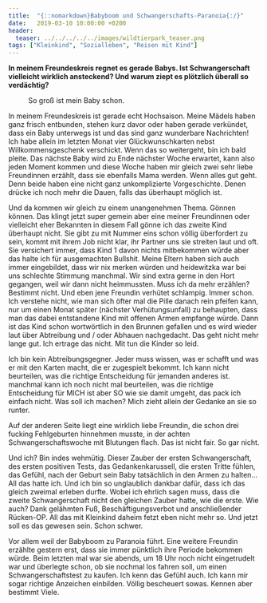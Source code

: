 ```yaml
---
title:  "{::nomarkdown}Babyboom und Schwangerschafts-Paranoia{:/}"
date:   2019-03-10 10:00:00 +0200
header:
  teaser: ../../../../../images/wildtierpark_teaser.png
tags: ["Kleinkind", "Sozialleben", "Reisen mit Kind"]
---
```


**In meinem Freundeskreis regnet es gerade Babys. Ist Schwangerschaft vielleicht wirklich ansteckend? Und warum ziept es plötzlich überall so verdächtig?**

<figure>
  <img src="../../../../../images/wildtierpark.png" alt="">
  <figcaption>So groß ist mein Baby schon.</figcaption>
</figure>

In meinem Freundeskreis ist gerade echt Hochsaison. Meine Mädels haben ganz frisch entbunden, stehen kurz davor oder haben gerade verkündet, dass ein Baby unterwegs ist und das sind ganz wunderbare Nachrichten! Ich habe allein im letzten Monat vier Glückwunschkarten nebst Willkommensgeschenk verschickt. Wenn das so weitergeht, bin ich bald pleite. Das nächste Baby wird zu Ende nächster Woche erwartet, kann also jeden Moment kommen und diese Woche haben mir gleich zwei sehr liebe Freundinnen erzählt, dass sie ebenfalls Mama werden. Wenn alles gut geht. Denn beide haben eine nicht ganz unkomplizierte Vorgeschichte. Denen drücke ich noch mehr die Dauen, falls das überhaupt möglich ist.

Und da kommen wir gleich zu einem unangenehmen Thema. Gönnen können. Das klingt jetzt super gemein aber eine meiner Freundinnen oder vielleicht eher Bekannten in diesem Fall gönne ich das zweite Kind überhaupt nicht. Sie gibt zu mit Nummer eins schon völlig überfordert zu sein, kommt mit ihrem Job nicht klar, ihr Partner uns sie streiten laut und oft. Sie versichert immer, dass Kind 1 davon nichts mitbekommen würde aber das halte ich für ausgemachten Bullshit. Meine Eltern haben sich auch immer eingebildet, dass wir nix merken würden und heidewitzka war bei uns schlechte Stimmung manchmal. Wir sind extra gerne in den Hort gegangen, weil wir dann nicht heimmussten. Muss ich da mehr erzählen? Bestimmt nicht. Und eben jene Freundin verhütet schlampig. Immer schon. Ich verstehe nicht, wie man sich öfter mal die Pille danach rein pfeifen kann, nur um einen Monat später (nächster Verhütungsunfall) zu behaupten, dass man das dabei entstandene Kind mit offenen Armen empfange würde. Dann ist das Kind schon wortwörtlich in den Brunnen gefallen und es wird wieder laut über Abtreibung und / oder Abhauen nachgedacht. Das geht nicht mehr lange gut. Ich ertrage das nicht. Mit tun die Kinder so leid.

Ich bin kein Abtreibungsgegner. Jeder muss wissen, was er schafft und was er mit den Karten macht, die er zugespielt bekommt. Ich kann nicht beurteilen, was die richtige Entscheidung für jemanden anderes ist. manchmal kann ich noch nicht mal beurteilen, was die richtige Entscheidung für MICH ist aber SO wie sie damit umgeht, das pack ich einfach nicht. Was soll ich machen? Mich zieht allein der Gedanke an sie so runter.

Auf der anderen Seite liegt eine wirklich liebe Freundin, die schon drei fucking Fehlgeburten hinnehmen musste, in der achten Schwangerschaftswoche mit Blutungen flach. Das ist nicht fair. So gar nicht.

Und ich? Bin indes wehmütig. Dieser Zauber der ersten Schwangerschaft, des ersten positiven Tests, das Gedankenkarussell, die ersten Tritte fühlen, das Gefühl, nach der Geburt sein Baby tatsächlich in den Armen zu halten… All das hatte ich. Und ich bin so unglaublich dankbar dafür, dass ich das gleich zweimal erleben durfte. Wobei ich ehrlich sagen muss, dass die zweite Schwangerschaft nicht den gleichen Zauber hatte, wie die erste. Wie auch? Dank gelähmten Fuß, Beschäftigungsverbot und anschließender Rücken-OP. All das mit Kleinkind daheim fetzt eben nicht mehr so. Und jetzt soll es das gewesen sein. Schon schwer.

Vor allem weil der Babyboom zu Paranoia führt. Eine weitere Freundin erzählte gestern erst, dass sie immer pünktlich ihre Periode bekommen würde. Beim letzten mal war sie abends, um 18 Uhr noch nicht eingetrudelt war und überlegte schon, ob sie nochmal los fahren soll, um einen Schwangerschaftstest zu kaufen. Ich kenn das Gefühl auch. Ich kann mir sogar richtige Anzeichen einbilden. Völlig bescheuert sowas. Kennen aber bestimmt Viele.


 















 












   






































